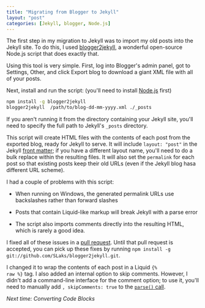 ```yaml
---
title: "Migrating from Blogger to Jekyll"
layout: "post"
categories: [Jekyll, blogger, Node.js]
---
```


The first step in my migration to Jekyll was to import my old posts into the Jekyll site.  To do this, I used [blogger2jekyll](https://github.com/coolaj86/blogger2jekyll), a wonderful open-source Node.js script that does exactly that.

Using this tool is very simple.  First, log into Blogger's admin panel, got to Settings, Other, and click Export blog to download a giant XML file with all of your posts.

Next, install and run the script: (you'll need to install [Node.js](http://nodejs.org) first)

```bash
npm install -g blogger2jekyll
blogger2jekyll  /path/to/blog-dd-mm-yyyy.xml ./_posts
```

If you aren't running it from the directory containing your Jekyll site, you'll need to specify the full path to Jekyll's `_posts` directory. 
 
This script will create HTML files with the contents of each post from the exported blog, ready for Jekyll to serve.  It will include `layout: "post"` in the Jekyll [front matter](http://jekyllrb.com/docs/frontmatter/); if you have a different layout name, you'll need to do a bulk replace within the resulting files.  It will also set the `permalink` for each post so that existing posts keep their old URLs (even if the Jekyll blog hasa different URL scheme).

I had a couple of problems with this script:

 - When running on Windows, the generated permalink URLs use backslashes rather than forward slashes

 - Posts that contain Liquid-like markup will break Jekyll with a parse error

 - The script also imports comments directly into the resulting HTML, which is rarely a good idea.

I fixed all of these issues in a [pull request](https://github.com/coolaj86/blogger2jekyll/pull/7).  Until that pull request is accepted, you can pick up these fixes by running `npm install -g git://github.com/SLaks/blogger2jekyll.git`.

I changed it to wrap the contents of each post in a Liquid <code>&#123;% raw %}</code> tag.  I also added an internal option to skip comments.  However, I didn't add a command-line interface for the comment option; to use it, you'll need to manually add `, skipComments: true` to the [`parse()` call](https://github.com/SLaks/blogger2jekyll/blob/master/bin/blogger2jekyll.js#L46).

_Next time: Converting Code Blocks_